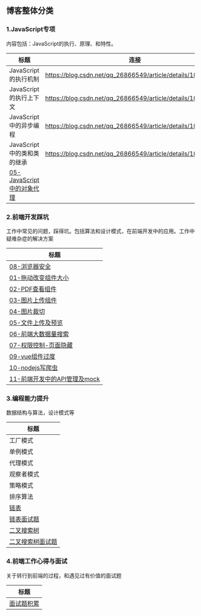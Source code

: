 ## 博客整体分类

### 1.JavaScript专项

内容包括：JavaScript的执行、原理、和特性。

| 标题                                                         | 连接                                                        |
| ------------------------------------------------------------ | ----------------------------------------------------------- |
| JavaScript的执行机制                                         | https://blog.csdn.net/qq_26866549/article/details/101675344 |
| JavaScript的执行上下文                                       | https://blog.csdn.net/qq_26866549/article/details/101675418 |
| JavaScript中的异步编程                                       | https://blog.csdn.net/qq_26866549/article/details/101675533 |
| JavaScript中的类和类的继承                                   | https://blog.csdn.net/qq_26866549/article/details/101676061 |
| [05-JavaScript中的对象代理](https://github.com/wangzhikun01/javascript/blob/master/JavaScript%E4%B8%93%E9%A1%B9/05-proxy%E4%BB%A3%E7%90%86.md) |                                                             |

### 2.前端开发踩坑

工作中常见的问题，踩得坑。包括算法和设计模式，在前端开发中的应用。工作中疑难杂症的解决方案

| 标题                                                         |
| ------------------------------------------------------------ |
| [08-浏览器安全](https://github.com/wangzhikun01/javascript/blob/master/%E5%89%8D%E7%AB%AF%E5%BC%80%E5%8F%91%E8%B8%A9%E5%9D%91/08-%E6%B5%8F%E8%A7%88%E5%99%A8%E5%AE%89%E5%85%A8.md) |
| [01-拖动改变组件大小](https://github.com/wangzhikun01/javascript/blob/master/%E5%89%8D%E7%AB%AF%E5%BC%80%E5%8F%91%E8%B8%A9%E5%9D%91/01-%E6%8B%96%E5%8A%A8%E6%94%B9%E5%8F%98%E7%BB%84%E4%BB%B6%E5%A4%A7%E5%B0%8F.md) |
| [02-PDF查看组件](https://github.com/wangzhikun01/javascript/blob/master/%E5%89%8D%E7%AB%AF%E5%BC%80%E5%8F%91%E8%B8%A9%E5%9D%91/01-%E6%8B%96%E5%8A%A8%E6%94%B9%E5%8F%98%E7%BB%84%E4%BB%B6%E5%A4%A7%E5%B0%8F.md) |
| [03-图片上传组件](https://github.com/wangzhikun01/javascript/blob/master/%E5%89%8D%E7%AB%AF%E5%BC%80%E5%8F%91%E8%B8%A9%E5%9D%91/01-%E6%8B%96%E5%8A%A8%E6%94%B9%E5%8F%98%E7%BB%84%E4%BB%B6%E5%A4%A7%E5%B0%8F.md) |
| [04-图片裁切](https://github.com/wangzhikun01/javascript/blob/master/%E5%89%8D%E7%AB%AF%E5%BC%80%E5%8F%91%E8%B8%A9%E5%9D%91/04-%E5%9B%BE%E7%89%87%E8%A3%81%E5%88%87.md) |
| [05-文件上传及预览](https://github.com/wangzhikun01/javascript/blob/master/%E5%89%8D%E7%AB%AF%E5%BC%80%E5%8F%91%E8%B8%A9%E5%9D%91/05-%E6%96%87%E4%BB%B6%E4%B8%8A%E4%BC%A0%E5%8F%8A%E9%A2%84%E8%A7%88.md) |
| [06-前端大数据量搜索](https://github.com/wangzhikun01/javascript/blob/master/%E5%89%8D%E7%AB%AF%E5%BC%80%E5%8F%91%E8%B8%A9%E5%9D%91/06-%E5%89%8D%E7%AB%AF%E5%A4%A7%E6%95%B0%E6%8D%AE%E9%87%8F%E6%90%9C%E7%B4%A2.md) |
| [07-权限控制-页面隐藏](https://github.com/wangzhikun01/javascript/blob/master/%E5%89%8D%E7%AB%AF%E5%BC%80%E5%8F%91%E8%B8%A9%E5%9D%91/07-%E6%9D%83%E9%99%90%E6%8E%A7%E5%88%B6-%E9%A1%B5%E9%9D%A2%E9%9A%90%E8%97%8F.md) |
| [09-vue组件过度](https://github.com/wangzhikun01/javascript/blob/master/%E5%89%8D%E7%AB%AF%E5%BC%80%E5%8F%91%E8%B8%A9%E5%9D%91/08-%E6%B5%8F%E8%A7%88%E5%99%A8%E5%AE%89%E5%85%A8.md) |
| [10-nodejs写爬虫](https://github.com/wangzhikun01/javascript/blob/master/%E5%89%8D%E7%AB%AF%E5%BC%80%E5%8F%91%E8%B8%A9%E5%9D%91/10-%E6%97%A0%E5%A4%B4%E6%B5%8F%E8%A7%88%E5%99%A8.md) |
| [11-前端开发中的API管理及mock](https://github.com/wangzhikun01/javascript/blob/master/%E5%89%8D%E7%AB%AF%E5%BC%80%E5%8F%91%E8%B8%A9%E5%9D%91/11-%E5%89%8D%E7%AB%AF%E5%BC%80%E5%8F%91%E4%B8%ADAPI%E7%AE%A1%E7%90%86%E5%8F%8Amock%E6%95%B0%E6%8D%AE.md) |



### 3.编程能力提升

数据结构与算法，设计模式等

| 标题                                                         |
| ------------------------------------------------------------ |
| 工厂模式                                                     |
| 单例模式                                                     |
| 代理模式                                                     |
| 观察者模式                                                   |
| 策略模式                                                     |
| 排序算法                                                     |
| [链表](https://github.com/wangzhikun01/javascript/blob/master/%E5%89%8D%E7%AB%AF%E5%BC%80%E5%8F%91%E8%B8%A9%E5%9D%91/07-%E6%9D%83%E9%99%90%E6%8E%A7%E5%88%B6-%E9%A1%B5%E9%9D%A2%E9%9A%90%E8%97%8F.md) |
| [链表面试题](https://github.com/wangzhikun01/javascript/blob/master/%E7%BC%96%E7%A8%8B%E8%83%BD%E5%8A%9B%E6%8F%90%E5%8D%87/08-%E9%93%BE%E8%A1%A8%E7%BB%83%E4%B9%A0%E9%A2%98.md) |
| [二叉搜索树](https://github.com/wangzhikun01/javascript/blob/master/%E7%BC%96%E7%A8%8B%E8%83%BD%E5%8A%9B%E6%8F%90%E5%8D%87/09-%E4%BA%8C%E5%8F%89%E6%90%9C%E7%B4%A2%E6%A0%91.md) |
| [二叉搜索树面试题](https://github.com/wangzhikun01/javascript/blob/master/%E7%BC%96%E7%A8%8B%E8%83%BD%E5%8A%9B%E6%8F%90%E5%8D%87/09-%E4%BA%8C%E5%8F%89%E6%90%9C%E7%B4%A2%E6%A0%91.md) |



### 4.前端工作心得与面试

关于转行到前端的过程，和遇见过有价值的面试题

| 标题                                                         |
| ------------------------------------------------------------ |
| [面试题积累](https://github.com/wangzhikun01/javascript/blob/master/%E5%B7%A5%E4%BD%9C%E5%BF%83%E5%BE%97%E4%B8%8E%E9%9D%A2%E8%AF%95/02-%E5%89%8D%E7%AB%AF%E9%9D%A2%E8%AF%95%E9%A2%98%E7%A7%AF%E7%B4%AF.md) |





